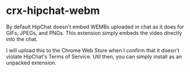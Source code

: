 # crx-hipchat-webm
By default HipChat doesn't embed WEMBs uploaded in chat as it does for GIFs, JPEGs, and PNGs.  This extension simply embeds the video directly into the chat.

I will upload this to the Chrome Web Store when I confirm that it doesn't violate HipChat's Terms of Service. Util then, you can simply install as an unpacked extension.
